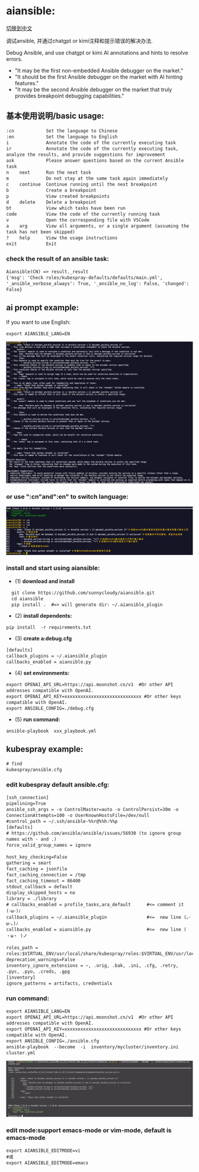 # aiansible:
[切换到中文](./README.md)

  调试ansible, 并通过chatgpt or kimi注释和提示错误的解决办法.

  Debug Ansible, and use chatgpt or kimi AI annotations and hints to resolve errors.
  
  - "It may be the first non-embedded Ansible debugger on the market."
  - "It should be the first Ansible debugger on the market with AI hinting features."
  - "It may be the second Ansible debugger on the market that truly provides breakpoint debugging capabilities."


## 基本使用说明/basic usage:
```
:cn            Set the language to Chinese
:en            Set the language to English
i              Annotate the code of the currently executing task
ir             Annotate the code of the currently executing task, analyze the results, and provide suggestions for improvement
ask            Please answer questions based on the current Ansible task
n    next      Run the next task
m              Do not stay at the same task again immediately
c    continue  Continue running until the next breakpoint
b              Create a breakpoint
p              View created breakpoints
d    delete    Delete a breakpoint
bt             View which tasks have been run
code           View the code of the currently running task
v              Open the corresponding file with VSCode
a    arg       View all arguments, or a single argument (assuming the task has not been skipped)
?    help      View the usage instructions
exit           Exit
```

### check the result of an ansible task:
```
Aiansible(CN) => result._result
{'msg': 'Check roles/kubespray-defaults/defaults/main.yml', '_ansible_verbose_always': True, '_ansible_no_log': False, 'changed': False}
```


## ai prompt example:
If you want to use English:
```
export AIANSIBLE_LANG=EN
```
![Alt text](image-3.png)

### or use ":cn"and":en" to switch language:
![Alt text](image-4.png)



### install and start using aiansible:
- (1) **download and install**
```
  git clone https://github.com/sunnycloudy/aiansible.git
  cd aiansible
  pip install .  #=> will generate dir: ~/.aiansible_plugin
```


- (2) **install dependents:**
```
pip install  -r requirements.txt
```

- (3) **create a:debug.cfg**
```
[defaults]
callback_plugins = ~/.aiansible_plugin
callbacks_enabled = aiansible.py
```
- (4) **set environments:**
```
export OPENAI_API_URL=https://api.moonshot.cn/v1  #Or other API addresses compatible with OpenAI.
export OPENAI_API_KEY=xxxxxxxxxxxxxxxxxxxxxxxxxxxxx #Or other keys compatible with OpenAI.
export ANSIBLE_CONFIG=./debug.cfg
```
- (5) **run command:**
```
ansible-playbook  xxx_playbook.yml
```


## kubespray example:
```
# find
kubespray/ansible.cfg
```

### edit kubespray default ansible.cfg:
```
[ssh_connection]
pipelining=True
ansible_ssh_args = -o ControlMaster=auto -o ControlPersist=30m -o ConnectionAttempts=100 -o UserKnownHostsFile=/dev/null
#control_path = ~/.ssh/ansible-%%r@%%h:%%p
[defaults]
# https://github.com/ansible/ansible/issues/56930 (to ignore group names with - and .)
force_valid_group_names = ignore

host_key_checking=False
gathering = smart
fact_caching = jsonfile
fact_caching_connection = /tmp
fact_caching_timeout = 86400
stdout_callback = default
display_skipped_hosts = no
library = ./library
# callbacks_enabled = profile_tasks,ara_default      #<= comment it   (･ω･)ﾉ
callback_plugins = ~/.aiansible_plugin               #<=  new line (｡･ω･｡)ﾉ
callbacks_enabled = aiansible.py                     #<=  new line ( ・ω・ )ノ

roles_path = roles:$VIRTUAL_ENV/usr/local/share/kubespray/roles:$VIRTUAL_ENV/usr/local/share/ansible/roles:/usr/share/kubespray/roles
deprecation_warnings=False
inventory_ignore_extensions = ~, .orig, .bak, .ini, .cfg, .retry, .pyc, .pyo, .creds, .gpg
[inventory]
ignore_patterns = artifacts, credentials

```

### run command:
```
export AIANSIBLE_LANG=EN
export OPENAI_API_URL=https://api.moonshot.cn/v1  #Or other API addresses compatible with OpenAI.
export OPENAI_API_KEY=xxxxxxxxxxxxxxxxxxxxxxxxxxxxx #Or other keys compatible with OpenAI.
export ANSIBLE_CONFIG=./ansible.cfg
ansible-playbook  --become  -i  inventory/mycluster/inventory.ini  cluster.yml
```
![Alt text](image-1.png)

### edit mode:support emacs-mode or vim-mode, default is emacs-mode
```
export AIANSIBLE_EDITMODE=vi
#或
export AIANSIBLE_EDITMODE=emacs
```